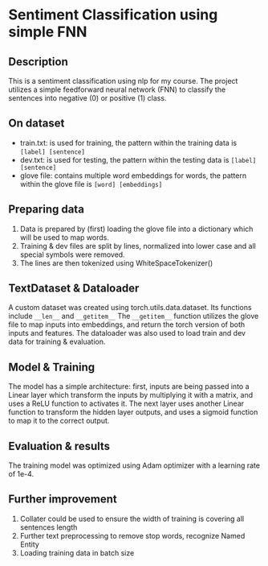 # Sentiment Classification using simple FNN

## Description

This is a sentiment classification using nlp for my course. The project utilizes a 
simple feedforward neural network (FNN) to classify the sentences into negative (0)
or positive (1) class.

## On dataset

- train.txt: is used for training, the pattern within the training data is `[label] [sentence]` 
- dev.txt: is used for testing, the pattern within the testing data is `[label] [sentence]` 
- glove file: contains multiple word embeddings for words, the pattern within the glove file is `[word] [embeddings]`

## Preparing data
1. Data is prepared by (first) loading the glove file into a dictionary which will be used to map words.
2. Training & dev files are split by lines, normalized into lower case and all special symbols were removed.
3. The lines are then tokenized using WhiteSpaceTokenizer()

## TextDataset & Dataloader
A custom dataset was created using torch.utils.data.dataset. 
Its functions include `__len__` and `__getitem__`
The `__getitem__` function utilizes the glove file to map inputs into embeddings, and return the torch version of both inputs and features.
The dataloader was also used to load train and dev data for training & evaluation.

## Model & Training
The model has a simple architecture: first, inputs are being passed into a Linear layer
which transform the inputs by multiplying it with a matrix, and uses a ReLU function
to activates it.
The next layer uses another Linear function to transform the hidden layer outputs, and uses a
sigmoid function to map it to the correct output.

## Evaluation & results
The training model was optimized using Adam optimizer with a learning rate of 1e-4.

## Further improvement
1. Collater could be used to ensure the width of training is covering all sentences length
2. Further text preprocessing to remove stop words, recognize Named Entity
3. Loading training data in batch size